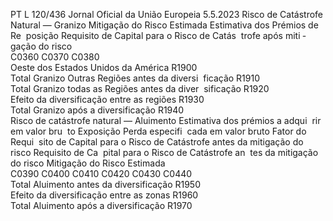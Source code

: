 PT  L 120/436 Jornal Oficial da União Europeia 5.5.2023
 Risco de Catástrofe Natural — Granizo  Mitigação do 
Risco Estimada  Estimativa dos 
Prémios de Re ­
posição  Requisito de 
Capital para o 
Risco de Catás ­
trofe após miti ­
gação do risco  
C0360  C0370  C0380  
Oeste dos Estados Unidos da América  R1900  
Total Granizo Outras Regiões antes da diversi ­
ficação  R1910  
Total Granizo todas as Regiões antes da diver ­
sificação  R1920  
Efeito da diversificação entre as regiões  R1930  
Total Granizo após a diversificação  R1940  
Risco de catástrofe natural — Aluimento  Estimativa dos 
prémios a adqui ­
rir em valor bru ­
to  Exposição  Perda especifi ­
cada em valor 
bruto  Fator do Requi ­
sito de Capital 
para o Risco de 
Catástrofe antes 
da mitigação do 
risco  Requisito de Ca ­
pital para o Risco 
de Catástrofe an ­
tes da mitigação 
do risco  Mitigação do 
Risco Estimada  
C0390  C0400  C0410  C0420  C0430  C0440  
Total Aluimento antes da diversificação  R1950  
Efeito da diversificação entre as zonas  R1960  
Total Aluimento após a diversificação  R1970